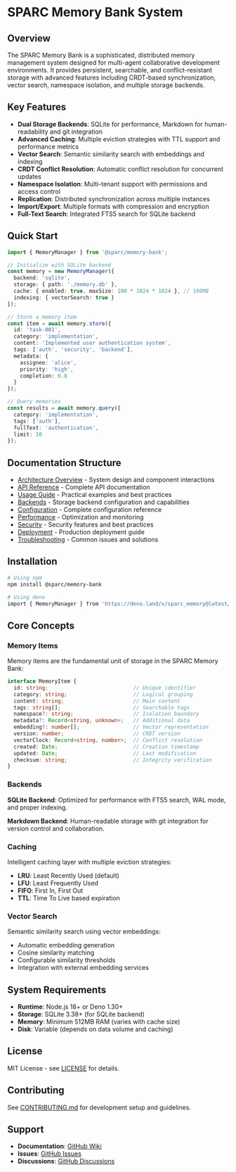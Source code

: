# SPARC Memory Bank System

## Overview

The SPARC Memory Bank is a sophisticated, distributed memory management system designed for multi-agent collaborative development environments. It provides persistent, searchable, and conflict-resistant storage with advanced features including CRDT-based synchronization, vector search, namespace isolation, and multiple storage backends.

## Key Features

- **Dual Storage Backends**: SQLite for performance, Markdown for human-readability and git integration
- **Advanced Caching**: Multiple eviction strategies with TTL support and performance metrics
- **Vector Search**: Semantic similarity search with embeddings and indexing
- **CRDT Conflict Resolution**: Automatic conflict resolution for concurrent updates
- **Namespace Isolation**: Multi-tenant support with permissions and access control
- **Replication**: Distributed synchronization across multiple instances
- **Import/Export**: Multiple formats with compression and encryption
- **Full-Text Search**: Integrated FTS5 search for SQLite backend

## Quick Start

```typescript
import { MemoryManager } from '@sparc/memory-bank';

// Initialize with SQLite backend
const memory = new MemoryManager({
  backend: 'sqlite',
  storage: { path: './memory.db' },
  cache: { enabled: true, maxSize: 100 * 1024 * 1024 }, // 100MB
  indexing: { vectorSearch: true }
});

// Store a memory item
const item = await memory.store({
  id: 'task-001',
  category: 'implementation',
  content: 'Implemented user authentication system',
  tags: ['auth', 'security', 'backend'],
  metadata: {
    assignee: 'alice',
    priority: 'high',
    completion: 0.8
  }
});

// Query memories
const results = await memory.query({
  category: 'implementation',
  tags: ['auth'],
  fullText: 'authentication',
  limit: 10
});
```

## Documentation Structure

- [Architecture Overview](./architecture.md) - System design and component interactions
- [API Reference](./api.md) - Complete API documentation
- [Usage Guide](./usage.md) - Practical examples and best practices
- [Backends](./backends.md) - Storage backend configuration and capabilities
- [Configuration](./configuration.md) - Complete configuration reference
- [Performance](./performance.md) - Optimization and monitoring
- [Security](./security.md) - Security features and best practices
- [Deployment](./deployment.md) - Production deployment guide
- [Troubleshooting](./troubleshooting.md) - Common issues and solutions

## Installation

```bash
# Using npm
npm install @sparc/memory-bank

# Using deno
import { MemoryManager } from 'https://deno.land/x/sparc_memory@latest/mod.ts';
```

## Core Concepts

### Memory Items

Memory items are the fundamental unit of storage in the SPARC Memory Bank:

```typescript
interface MemoryItem {
  id: string;                           // Unique identifier
  category: string;                     // Logical grouping
  content: string;                      // Main content
  tags: string[];                       // Searchable tags
  namespace?: string;                   // Isolation boundary
  metadata?: Record<string, unknown>;   // Additional data
  embedding?: number[];                 // Vector representation
  version: number;                      // CRDT version
  vectorClock: Record<string, number>;  // Conflict resolution
  created: Date;                        // Creation timestamp
  updated: Date;                        // Last modification
  checksum: string;                     // Integrity verification
}
```

### Backends

**SQLite Backend**: Optimized for performance with FTS5 search, WAL mode, and proper indexing.

**Markdown Backend**: Human-readable storage with git integration for version control and collaboration.

### Caching

Intelligent caching layer with multiple eviction strategies:
- **LRU**: Least Recently Used (default)
- **LFU**: Least Frequently Used
- **FIFO**: First In, First Out
- **TTL**: Time To Live based expiration

### Vector Search

Semantic similarity search using vector embeddings:
- Automatic embedding generation
- Cosine similarity matching
- Configurable similarity thresholds
- Integration with external embedding services

## System Requirements

- **Runtime**: Node.js 18+ or Deno 1.30+
- **Storage**: SQLite 3.38+ (for SQLite backend)
- **Memory**: Minimum 512MB RAM (varies with cache size)
- **Disk**: Variable (depends on data volume and caching)

## License

MIT License - see [LICENSE](../LICENSE) for details.

## Contributing

See [CONTRIBUTING.md](../CONTRIBUTING.md) for development setup and guidelines.

## Support

- **Documentation**: [GitHub Wiki](https://github.com/sparc/memory-bank/wiki)
- **Issues**: [GitHub Issues](https://github.com/sparc/memory-bank/issues)
- **Discussions**: [GitHub Discussions](https://github.com/sparc/memory-bank/discussions)